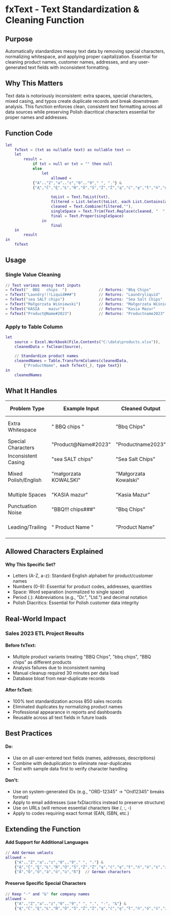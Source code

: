 # fxText - Text Standardization & Cleaning Function

## Purpose
Automatically standardizes messy text data by removing special characters, normalizing whitespace, and applying proper capitalization. Essential for cleaning product names, customer names, addresses, and any user-generated text fields with inconsistent formatting.

## Why This Matters
Text data is notoriously inconsistent: extra spaces, special characters, mixed casing, and typos create duplicate records and break downstream analysis. This function enforces clean, consistent text formatting across all data sources while preserving Polish diacritical characters essential for proper names and addresses.

## Function Code
```m
let
    fxText = (txt as nullable text) as nullable text =>
    let
        result =
            if txt = null or txt = "" then null
            else
                let
                    allowed = 
            {"A".."Z","a".."z","0".."9"," ", "."} & 
            {"Ą","Ć","Ę","Ł","Ń","Ó","Ś","Ź","Ż","ą","ć","ę","ł","ń","ó","ś","ź","ż"},
      
                    toList = Text.ToList(txt),
                    filtered = List.Select(toList, each List.Contains(allowed,_)),
                    cleaned = Text.Combine(filtered,""),
                    singleSpace = Text.Trim(Text.Replace(cleaned, "  ", " ")),
                    final = Text.Proper(singleSpace)
                in
                    final
    in
        result
in
    fxText
```

## Usage
### Single Value Cleaning
```m
// Test various messy text inputs
= fxText("  BBQ   chips  ")              // Returns: "Bbq Chips"
= fxText("Laundry!!!Liquid###")          // Returns: "Laundryliquid"
= fxText("sea SALT chips")               // Returns: "Sea Salt Chips"
= fxText("Małgorzata Wiśniewski")        // Returns: "Małgorzata Wiśniewski"
= fxText("KASIA    mazur")               // Returns: "Kasia Mazur"
= fxText("Product@Name#2023")            // Returns: "Productname2023"
```

### Apply to Table Column
```m
let
    source = Excel.Workbook(File.Contents("C:\data\products.xlsx")),
    cleanedData = fxClean(Source),
    
    // Standardize product names
    cleanedNames = Table.TransformColumns(cleanedData,
        {"ProductName", each fxText(_), type text})
in
    cleanedNames
```

## What It Handles
| Problem Type | Example Input | Cleaned Output | Why This Matters |
|--------------|---------------|----------------|------------------|
| Extra Whitespace | "  BBQ   chips  " | "Bbq Chips" | Prevents duplicate records |
| Special Characters | "Product@Name#2023" | "Productname2023" | System compatibility |
| Inconsistent Casing | "sea SALT chips" | "Sea Salt Chips" | Professional appearance |
| Mixed Polish/English | "małgorzata KOWALSKI" | "Małgorzata Kowalski" | Preserves proper names |
| Multiple Spaces | "KASIA    mazur" | "Kasia Mazur" | Database normalization |
| Punctuation Noise | "BBQ!!! chips###" | "Bbq Chips" | Clean data entry |
| Leading/Trailing | "   Product Name   " | "Product Name" | Trim formatting issues |

## Allowed Characters Explained
#### Why This Specific Set?
- Letters (A-Z, a-z): Standard English alphabet for product/customer names
- Numbers (0-9): Essential for product codes, addresses, quantities
- Space: Word separation (normalized to single space)
- Period (.): Abbreviations (e.g., "Dr.", "Ltd.") and decimal notation
- Polish Diacritics: Essential for Polish customer data integrity

## Real-World Impact
### Sales 2023 ETL Project Results
#### Before fxText:
- Multiple product variants treating "BBQ Chips", "bbq chips", "BBQ  chips" as different products
- Analysis failures due to inconsistent naming
- Manual cleanup required 30 minutes per data load
- Database bloat from near-duplicate records
#### After fxText:
- 100% text standardization across 850 sales records
- Eliminated duplicates by normalizing product names
- Professional appearance in reports and dashboards
- Reusable across all text fields in future loads

## Best Practices
#### Do:
- Use on all user-entered text fields (names, addresses, descriptions)
- Combine with deduplication to eliminate near-duplicates
- Test with sample data first to verify character handling
#### Don't:
- Use on system-generated IDs (e.g., "ORD-12345" → "Ord12345" breaks format)
- Apply to email addresses (use fxDiacritics instead to preserve structure)
- Use on URLs (will remove essential characters like /, :, -)
- Apply to codes requiring exact format (EAN, ISBN, etc.)

## Extending the Function
#### Add Support for Additional Languages
```m
// Add German umlauts
allowed = 
    {"A".."Z","a".."z","0".."9"," ", "."} & 
    {"Ą","Ć","Ę","Ł","Ń","Ó","Ś","Ź","Ż","ą","ć","ę","ł","ń","ó","ś","ź","ż"} &
    {"Ä","Ö","Ü","ä","ö","ü","ß"}  // German characters
```

#### Preserve Specific Special Characters
```m
// Keep "-" and "&" for company names
allowed = 
    {"A".."Z","a".."z","0".."9"," ", ".", "-", "&"} & 
    {"Ą","Ć","Ę","Ł","Ń","Ó","Ś","Ź","Ż","ą","ć","ę","ł","ń","ó","ś","ź","ż"}
```
